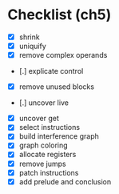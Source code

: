 # Checklist (ch5)

- [x] shrink
- [x] uniquify
- [x] remove complex operands
- [.] explicate control
- [x] remove unused blocks
- [.] uncover live
- [x] uncover get
- [x] select instructions
- [x] build interference graph
- [x] graph coloring
- [x] allocate registers
- [x] remove jumps
- [x] patch instructions
- [x] add prelude and conclusion
